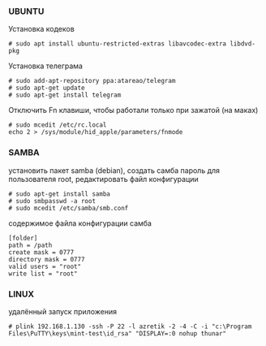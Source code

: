 ### UBUNTU
Установка кодеков
```
# sudo apt install ubuntu-restricted-extras libavcodec-extra libdvd-pkg
```

Установка телеграма
```
# sudo add-apt-repository ppa:atareao/telegram
# sudo apt-get update
# sudo apt-get install telegram
```

Отключить Fn клавиши, чтобы работали только при зажатой (на маках)
```
# sudo mcedit /etc/rc.local
echo 2 > /sys/module/hid_apple/parameters/fnmode
```

### SAMBA
установить пакет samba (debian), создать самба пароль для пользователя root, редактировать файл конфигурации
```
# sudo apt-get install samba
# sudo smbpasswd -a root
# sudo mcedit /etc/samba/smb.conf
```
содержимое файла конфигурации самба
```
[folder]
path = /path
create mask = 0777
directory mask = 0777
valid users = "root"
write list = "root"
```

### LINUX
удалённый запуск приложения
```
# plink 192.168.1.130 -ssh -P 22 -l azretik -2 -4 -C -i "c:\Program Files\PuTTY\keys\mint-test\id_rsa" "DISPLAY=:0 nohup thunar"
```

